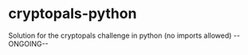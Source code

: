 # cryptopals-python
Solution for the cryptopals challenge in python (no imports allowed) --ONGOING--
